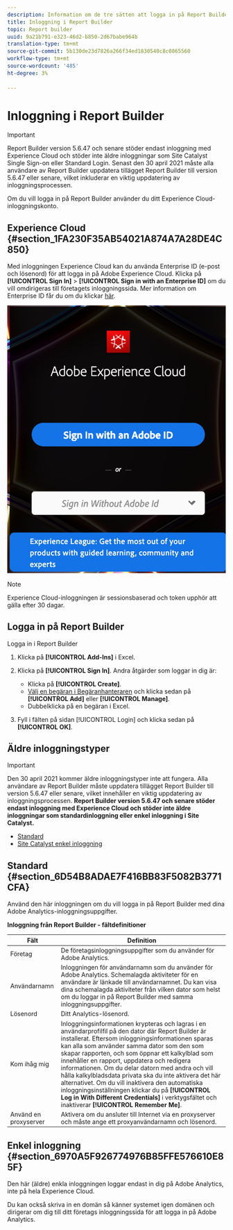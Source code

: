 ```yaml
---
description: Information om de tre sätten att logga in på Report Builder.
title: Inloggning i Report Builder
topic: Report builder
uuid: 9a21b791-e323-46d2-b850-2d67babe964b
translation-type: tm+mt
source-git-commit: 5b130de23d7826a266f34ed1830540c8c0865560
workflow-type: tm+mt
source-wordcount: '485'
ht-degree: 3%

---
```



# Inloggning i Report Builder

>[!IMPORTANT]
>
>Report Builder version 5.6.47 och senare stöder endast inloggning med Experience Cloud och stöder inte äldre inloggningar som Site Catalyst Single Sign-on eller Standard Login. Senast den 30 april 2021 måste alla användare av Report Builder uppdatera tillägget Report Builder till version 5.6.47 eller senare, vilket inkluderar en viktig uppdatering av inloggningsprocessen.

Om du vill logga in på Report Builder använder du ditt Experience Cloud-inloggningskonto.

## Experience Cloud {#section_1FA230F35AB54021A874A7A28DE4C850}

Med inloggningen Experience Cloud kan du använda Enterprise ID (e-post och lösenord) för att logga in på Adobe Experience Cloud. Klicka på **[!UICONTROL Sign In]** > **[!UICONTROL Sign in with an Enterprise ID]** om du vill omdirigeras till företagets inloggningssida. Mer information om Enterprise ID får du om du klickar [här](https://helpx.adobe.com/enterprise/kb/enterprise-id-faq.html#whatis).

![](assets/adobe_id_login.png)

>[!NOTE]
>
>Experience Cloud-inloggningen är sessionsbaserad och token upphör att gälla efter 30 dagar.

## Logga in på Report Builder

Logga in i Report Builder

1. Klicka på **[!UICONTROL Add-Ins]** i Excel.
1. Klicka på **[!UICONTROL Sign In]**. Andra åtgärder som loggar in dig är:

   * Klicka på **[!UICONTROL Create]**.
   * [Välj en begäran i Begäranhanteraren](/help/analyze/report-builder/manage-requests/r-arb-manage-requests.md) och klicka sedan på  **[!UICONTROL Add]** eller  **[!UICONTROL Manage]**.
   * Dubbelklicka på en begäran i Excel.

1. Fyll i fälten på sidan [!UICONTROL Login] och klicka sedan på **[!UICONTROL OK]**.

## Äldre inloggningstyper

>[!IMPORTANT]
>
>Den 30 april 2021 kommer äldre inloggningstyper inte att fungera. Alla användare av Report Builder måste uppdatera tillägget Report Builder till version 5.6.47 eller senare, vilket innehåller en viktig uppdatering av inloggningsprocessen. **Report Builder version 5.6.47 och senare stöder endast inloggning med Experience Cloud och stöder inte äldre inloggningar som standardinloggning eller enkel inloggning i Site Catalyst.**

<!-- ![](assets/login_screen.png) -->

* [Standard](/help/analyze/report-builder/setup/login.md#section_6D54B8ADAE7F416BB83F5082B3771CFA)
* [Site Catalyst enkel inloggning](/help/analyze/report-builder/setup/login.md#section_6970A5F926774976B85FFE576610E85F)

## Standard {#section_6D54B8ADAE7F416BB83F5082B3771CFA}

Använd den här inloggningen om du vill logga in på Report Builder med dina Adobe Analytics-inloggningsuppgifter.

**Inloggning från Report Builder - fältdefinitioner**

| Fält | Definition |
|--- |--- |
| Företag | De företagsinloggningsuppgifter som du använder för Adobe Analytics. |
| Användarnamn | Inloggningen för användarnamn som du använder för Adobe Analytics. Schemalagda aktiviteter för en användare är länkade till användarnamnet. Du kan visa dina schemalagda aktiviteter från vilken dator som helst om du loggar in på Report Builder med samma inloggningsuppgifter. |
| Lösenord | Ditt Analytics-lösenord. |
| Kom ihåg mig | Inloggningsinformationen krypteras och lagras i en användarprofilfil på den dator där Report Builder är installerat. Eftersom inloggningsinformationen sparas kan alla som använder samma dator som den som skapar rapporten, och som öppnar ett kalkylblad som innehåller en rapport, uppdatera och redigera informationen. Om du delar datorn med andra och vill hålla kalkylbladsdata privata ska du inte aktivera det här alternativet.  Om du vill inaktivera den automatiska inloggningsinställningen klickar du på **[!UICONTROL Log in With Different Credentials]** i verktygsfältet och inaktiverar **[!UICONTROL Remember Me]**. |
| Använd en proxyserver | Aktivera om du ansluter till Internet via en proxyserver och måste ange ett proxyanvändarnamn och lösenord. |

## Enkel inloggning {#section_6970A5F926774976B85FFE576610E85F}

Den här (äldre) enkla inloggningen loggar endast in dig på Adobe Analytics, inte på hela Experience Cloud.

Du kan också skriva in en domän så känner systemet igen domänen och dirigerar om dig till ditt företags inloggningssida för att logga in på Adobe Analytics.
